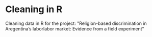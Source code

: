 # Cleaning in R
 Cleaning data in R for the project: "Religion-based discrimination in Aregentina’s laborlabor market:  Evidence from a field experiment"

